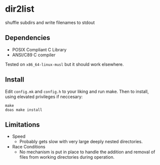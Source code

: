 dir2list
========
shuffle subdirs and write filenames to stdout

Dependencies
------------
* POSIX Compliant C Library
* ANSI/C89 C compiler

Tested on `x86_64-linux-musl` but it should work elsewhere.

Install
-------
Edit `config.mk` and `config.h` to your liking and run make. Then to
install, using elevated privileges if neccesary:
```
make
doas make install
```

Limitations
-----------
* Speed
	- Probably gets slow with very large deeply nested directories.
* Race Conditions
	- No mechanism is put in place to handle the addition and
	  removal of files from working directories during operation.

